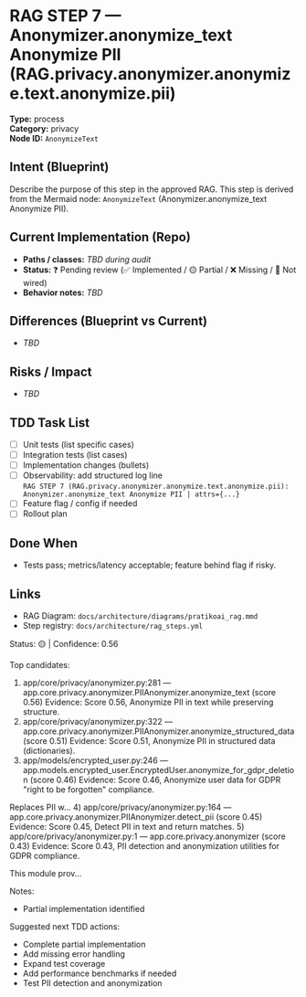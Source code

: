 # RAG STEP 7 — Anonymizer.anonymize_text Anonymize PII (RAG.privacy.anonymizer.anonymize.text.anonymize.pii)

**Type:** process  
**Category:** privacy  
**Node ID:** `AnonymizeText`

## Intent (Blueprint)
Describe the purpose of this step in the approved RAG. This step is derived from the Mermaid node: `AnonymizeText` (Anonymizer.anonymize_text Anonymize PII).

## Current Implementation (Repo)
- **Paths / classes:** _TBD during audit_
- **Status:** ❓ Pending review (✅ Implemented / 🟡 Partial / ❌ Missing / 🔌 Not wired)
- **Behavior notes:** _TBD_

## Differences (Blueprint vs Current)
- _TBD_

## Risks / Impact
- _TBD_

## TDD Task List
- [ ] Unit tests (list specific cases)
- [ ] Integration tests (list cases)
- [ ] Implementation changes (bullets)
- [ ] Observability: add structured log line  
  `RAG STEP 7 (RAG.privacy.anonymizer.anonymize.text.anonymize.pii): Anonymizer.anonymize_text Anonymize PII | attrs={...}`
- [ ] Feature flag / config if needed
- [ ] Rollout plan

## Done When
- Tests pass; metrics/latency acceptable; feature behind flag if risky.

## Links
- RAG Diagram: `docs/architecture/diagrams/pratikoai_rag.mmd`
- Step registry: `docs/architecture/rag_steps.yml`


<!-- AUTO-AUDIT:BEGIN -->
Status: 🟡  |  Confidence: 0.56

Top candidates:
1) app/core/privacy/anonymizer.py:281 — app.core.privacy.anonymizer.PIIAnonymizer.anonymize_text (score 0.56)
   Evidence: Score 0.56, Anonymize PII in text while preserving structure.
2) app/core/privacy/anonymizer.py:322 — app.core.privacy.anonymizer.PIIAnonymizer.anonymize_structured_data (score 0.51)
   Evidence: Score 0.51, Anonymize PII in structured data (dictionaries).
3) app/models/encrypted_user.py:246 — app.models.encrypted_user.EncryptedUser.anonymize_for_gdpr_deletion (score 0.46)
   Evidence: Score 0.46, Anonymize user data for GDPR "right to be forgotten" compliance.

Replaces PII w...
4) app/core/privacy/anonymizer.py:164 — app.core.privacy.anonymizer.PIIAnonymizer.detect_pii (score 0.45)
   Evidence: Score 0.45, Detect PII in text and return matches.
5) app/core/privacy/anonymizer.py:1 — app.core.privacy.anonymizer (score 0.43)
   Evidence: Score 0.43, PII detection and anonymization utilities for GDPR compliance.

This module prov...

Notes:
- Partial implementation identified

Suggested next TDD actions:
- Complete partial implementation
- Add missing error handling
- Expand test coverage
- Add performance benchmarks if needed
- Test PII detection and anonymization
<!-- AUTO-AUDIT:END -->